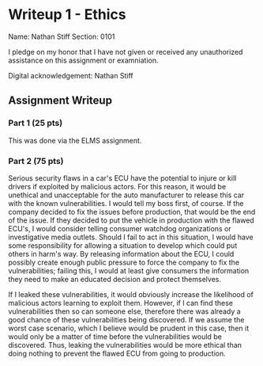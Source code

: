 # Writeup 1 - Ethics

Name: Nathan Stiff 
Section: 0101 

I pledge on my honor that I have not given or received any unauthorized assistance on this assignment or examniation.

Digital acknowledgement: Nathan Stiff 

## Assignment Writeup

### Part 1 (25 pts)

This was done via the ELMS assignment.

### Part 2 (75 pts)

Serious security flaws in a car's ECU have the potential to injure or kill drivers if exploited by malicious actors. For this reason, it would be unethical and unacceptable for the auto manufacturer to release this car with the known vulnerabilities. I would tell my boss first, of course. If the company decided to fix the issues before production, that would be the end of the issue. If they decided to put the vehicle in production with the flawed ECU's, I would consider telling consumer watchdog organizations or investigative media outlets. Should I fail to act in this situation, I would have some responsibility for allowing a situation to develop which could put others in harm's way. By releasing information about the ECU, I could possibly create enough public pressure to force the company to fix the vulnerabilities; failing this, I would at least give consumers the information they need to make an educated decision and protect themselves.

If I leaked these vulnerabilities, it would obviously increase the likelihood of malicious actors learning to exploit them. However, if I can find these vulnerabilities then so can someone else, therefore there was already a good chance of these vulnerabilities being discovered. If we assume the worst case scenario, which I believe would be prudent in this case, then it would only be a matter of time before the vulnerabilities would be discovered. Thus, leaking the vulnerabilities would be more ethical than doing nothing to prevent the flawed ECU from going to production.
